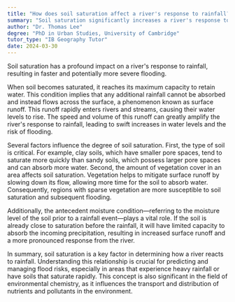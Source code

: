 ```yaml
---
title: "How does soil saturation affect a river's response to rainfall?"
summary: "Soil saturation significantly increases a river's response to rainfall, leading to faster and potentially more severe flooding."
author: "Dr. Thomas Lee"
degree: "PhD in Urban Studies, University of Cambridge"
tutor_type: "IB Geography Tutor"
date: 2024-03-30
---
```


Soil saturation has a profound impact on a river's response to rainfall, resulting in faster and potentially more severe flooding.

When soil becomes saturated, it reaches its maximum capacity to retain water. This condition implies that any additional rainfall cannot be absorbed and instead flows across the surface, a phenomenon known as surface runoff. This runoff rapidly enters rivers and streams, causing their water levels to rise. The speed and volume of this runoff can greatly amplify the river's response to rainfall, leading to swift increases in water levels and the risk of flooding.

Several factors influence the degree of soil saturation. First, the type of soil is critical. For example, clay soils, which have smaller pore spaces, tend to saturate more quickly than sandy soils, which possess larger pore spaces and can absorb more water. Second, the amount of vegetation cover in an area affects soil saturation. Vegetation helps to mitigate surface runoff by slowing down its flow, allowing more time for the soil to absorb water. Consequently, regions with sparse vegetation are more susceptible to soil saturation and subsequent flooding.

Additionally, the antecedent moisture condition—referring to the moisture level of the soil prior to a rainfall event—plays a vital role. If the soil is already close to saturation before the rainfall, it will have limited capacity to absorb the incoming precipitation, resulting in increased surface runoff and a more pronounced response from the river.

In summary, soil saturation is a key factor in determining how a river reacts to rainfall. Understanding this relationship is crucial for predicting and managing flood risks, especially in areas that experience heavy rainfall or have soils that saturate rapidly. This concept is also significant in the field of environmental chemistry, as it influences the transport and distribution of nutrients and pollutants in the environment.
    